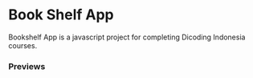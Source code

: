# Book Shelf App 
Bookshelf App is a javascript project for completing Dicoding Indonesia courses.

### Previews
